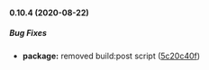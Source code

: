 #### 0.10.4 (2020-08-22)

##### Bug Fixes

* **package:**  removed build:post script ([5c20c40f](https://github.com/IgorSzyporyn/plop-scaffold/commit/5c20c40f696bdc8192b08fa1a39004642687a0bb))

